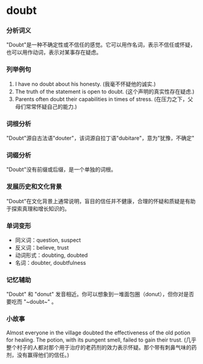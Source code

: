 # doubt

### 分析词义

  

"Doubt"是一种不确定性或不信任的感觉。它可以用作名词，表示不信任或怀疑，也可以用作动词，表示对某事存在疑虑。

  

### 列举例句

  

1.  I have no doubt about his honesty. (我毫不怀疑他的诚实.)
2.  The truth of the statement is open to doubt. (这个声明的真实性存在疑虑.)
3.  Parents often doubt their capabilities in times of stress. (在压力之下，父母们常常怀疑自己的能力.)

  

### 词根分析

  

"Doubt"源自古法语"douter"，该词源自拉丁语"dubitare"，意为"犹豫，不确定"

  

### 词缀分析

  

"Doubt"没有前缀或后缀，是一个单独的词根。

  

### 发展历史和文化背景

  

"Doubt"在文化背景上通常说明，盲目的信任并不健康，合理的怀疑和质疑是有助于探索真理和增长知识的。

  

### 单词变形

  

*   同义词：question, suspect
*   反义词：believe, trust
*   动词形式：doubting, doubted
*   名词：doubter, doubtfulness

  

### 记忆辅助

  

"Doubt" 和 "donut" 发音相近。你可以想象到一堆面包圈（donut），但你对是否要吃而 "~doubt~" 。

  

### 小故事

  

Almost everyone in the village doubted the effectiveness of the old potion for healing. The potion, with its pungent smell, failed to gain their trust. (几乎整个村子的人都对那个用于治疗的老药剂的效力表示怀疑。那个带有刺鼻气味的药剂，没有赢得他们的信任。)
